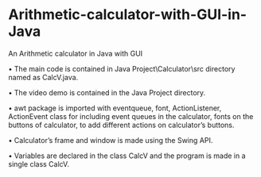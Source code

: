 # Arithmetic-calculator-with-GUI-in-Java
An Arithmetic calculator in Java with GUI


• The main code is contained in Java Project\Calculator\src directory named as CalcV.java. <br />

• The video demo is contained in the Java Project directory. <br />

• awt package is imported with eventqueue, font, ActionListener, ActionEvent class for including event queues in 
  the calculator, fonts on the buttons of calculator, to add different actions on calculator’s buttons. <br />
  
• Calculator’s frame and window is made using the Swing API. <br />

• Variables are declared in the class CalcV and the program is made in a single class CalcV. <br />
